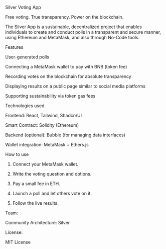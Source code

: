 Silver Voting App

Free voting. True transparency. Power on the blockchain.

The Silver App is a sustainable, decentralized project that enables individuals to create and conduct polls in a transparent and secure manner, using Ethereum and MetaMask, and also through No-Code tools.

Features

User-generated polls

Connecting a MetaMask wallet to pay with BNB (token fee)

Recording votes on the blockchain for absolute transparency

Displaying results on a public page similar to social media platforms

Supporting sustainability via token gas fees

Technologies used

Frontend: React, Tailwind, Shadcn/UI

Smart Contract: Solidity (Ethereum)

Backend (optional): Bubble (for managing data interfaces)

Wallet integration: MetaMask + Ethers.js

How to use

1. Connect your MetaMask wallet.

2. Write the voting question and options.

 3. Pay a small fee in ETH.

4. Launch a poll and let others vote on it.

5. Follow the live results.

Team:

Community Architecture: Silver

License:

MIT License

